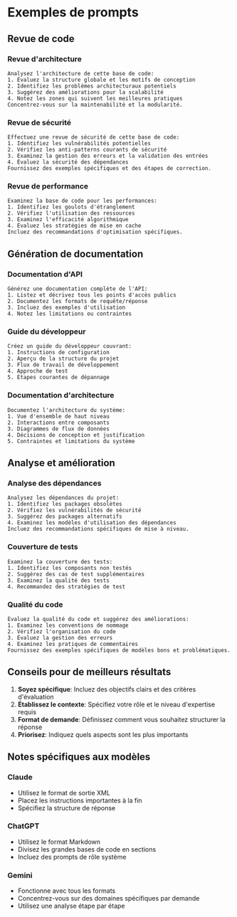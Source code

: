 # Exemples de prompts

## Revue de code

### Revue d'architecture
```
Analysez l'architecture de cette base de code:
1. Évaluez la structure globale et les motifs de conception
2. Identifiez les problèmes architecturaux potentiels
3. Suggérez des améliorations pour la scalabilité
4. Notez les zones qui suivent les meilleures pratiques
Concentrez-vous sur la maintenabilité et la modularité.
```

### Revue de sécurité
```
Effectuez une revue de sécurité de cette base de code:
1. Identifiez les vulnérabilités potentielles
2. Vérifiez les anti-patterns courants de sécurité
3. Examinez la gestion des erreurs et la validation des entrées
4. Évaluez la sécurité des dépendances
Fournissez des exemples spécifiques et des étapes de correction.
```

### Revue de performance
```
Examinez la base de code pour les performances:
1. Identifiez les goulots d'étranglement
2. Vérifiez l'utilisation des ressources
3. Examinez l'efficacité algorithmique
4. Évaluez les stratégies de mise en cache
Incluez des recommandations d'optimisation spécifiques.
```

## Génération de documentation

### Documentation d'API
```
Générez une documentation complète de l'API:
1. Listez et décrivez tous les points d'accès publics
2. Documentez les formats de requête/réponse
3. Incluez des exemples d'utilisation
4. Notez les limitations ou contraintes
```

### Guide du développeur
```
Créez un guide du développeur couvrant:
1. Instructions de configuration
2. Aperçu de la structure du projet
3. Flux de travail de développement
4. Approche de test
5. Étapes courantes de dépannage
```

### Documentation d'architecture
```
Documentez l'architecture du système:
1. Vue d'ensemble de haut niveau
2. Interactions entre composants
3. Diagrammes de flux de données
4. Décisions de conception et justification
5. Contraintes et limitations du système
```

## Analyse et amélioration

### Analyse des dépendances
```
Analysez les dépendances du projet:
1. Identifiez les packages obsolètes
2. Vérifiez les vulnérabilités de sécurité
3. Suggérez des packages alternatifs
4. Examinez les modèles d'utilisation des dépendances
Incluez des recommandations spécifiques de mise à niveau.
```

### Couverture de tests
```
Examinez la couverture des tests:
1. Identifiez les composants non testés
2. Suggérez des cas de test supplémentaires
3. Examinez la qualité des tests
4. Recommandez des stratégies de test
```

### Qualité du code
```
Évaluez la qualité du code et suggérez des améliorations:
1. Examinez les conventions de nommage
2. Vérifiez l'organisation du code
3. Évaluez la gestion des erreurs
4. Examinez les pratiques de commentaires
Fournissez des exemples spécifiques de modèles bons et problématiques.
```

## Conseils pour de meilleurs résultats

1. **Soyez spécifique**: Incluez des objectifs clairs et des critères d'évaluation
2. **Établissez le contexte**: Spécifiez votre rôle et le niveau d'expertise requis
3. **Format de demande**: Définissez comment vous souhaitez structurer la réponse
4. **Priorisez**: Indiquez quels aspects sont les plus importants

## Notes spécifiques aux modèles

### Claude
- Utilisez le format de sortie XML
- Placez les instructions importantes à la fin
- Spécifiez la structure de réponse

### ChatGPT
- Utilisez le format Markdown
- Divisez les grandes bases de code en sections
- Incluez des prompts de rôle système

### Gemini
- Fonctionne avec tous les formats
- Concentrez-vous sur des domaines spécifiques par demande
- Utilisez une analyse étape par étape